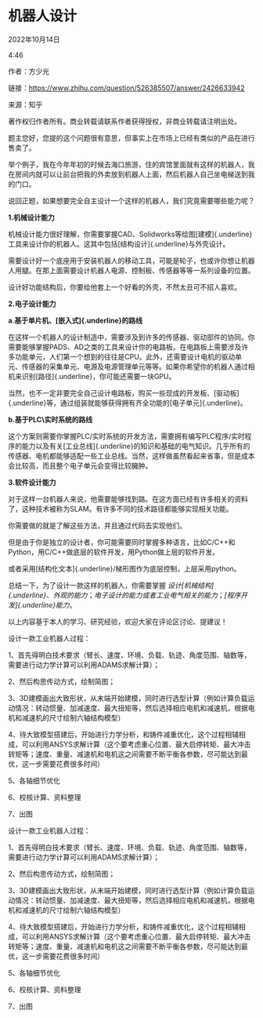 # 机器人设计


2022年10月14日

4:46

 

作者：方少光

链接：https://www.zhihu.com/question/526385507/answer/2426633942

来源：知乎

著作权归作者所有。商业转载请联系作者获得授权，非商业转载请注明出处。

 

题主您好，您提的这个问题很有意思，但事实上在市场上已经有类似的产品在进行售卖了。

举个例子，我在今年年初的时候去海口旅游，住的宾馆里面就有这样的机器人，我在房间内就可以让前台把我的外卖放到机器人上面，然后机器人自己坐电梯送到我的门口。

说回正题，如果想要完全自主设计一个这样的机器人，我们究竟需要哪些能力呢？

**1.机械设计能力**

机械设计能力很好理解，你需要掌握CAD、Solidworks等绘图[建模]{.underline}工具来设计你的机器人。这其中包括[结构设计]{.underline}与外壳设计。

需要设计好一个底座用于安装机器人的移动工具，可能是轮子，也或许你想让机器人用腿。在那上面需要设计机器人电源、控制板、传感器等等一系列设备的位置。

设计好功能结构后，你要给他套上一个好看的外壳，不然太丑可不招人喜欢。

**2.电子设计能力**

**a.基于单片机、[嵌入式]{.underline}的路线**

在这样一个机器人的设计制造中，需要涉及到许多的传感器、驱动部件的协同。你需要能够掌握PADS、AD之类的工具来设计你的电路板。在电路板上需要涉及许多功能单元，人们第一个想到的往往是CPU。此外，还需要设计电机的驱动单元、传感器的采集单元、电源及电源管理单元等等。如果你希望你的机器人通过相机来识别[路径]{.underline}，你可能还需要一块GPU。

当然，也不一定非要完全自己设计电路板，购买一些现成的开发板、[驱动板]{.underline}等，通过组装就能够获得拥有齐全功能的[电子单元]{.underline}。

**b.基于PLC\\实时系统的路线**

这个方案则需要你掌握PLC/实时系统的开发方法，需要拥有编写PLC程序/实时程序的能力以及有关[工业总线]{.underline}的知识和基础的电气知识。几乎所有的传感器、电机都能够适配一些工业总线。当然，这样做虽然看起来省事，但是成本会比较高，而且整个电子单元会变得比较臃肿。

**3.软件设计能力**

对于这样一台机器人来说，他需要能够找到路。在这方面已经有许多相关的资料了，这种技术被称为SLAM。有许多不同的技术路径都能够实现相关功能。

你需要做的就是了解这些方法，并且通过代码去实现他们。

但是由于你是独立的设计者，你可能需要同时掌握多种语言，比如C/C++和Python，用C/C++做底层的软件开发，用Python做上层的软件开发。

或者采用[结构化文本]{.underline}/梯形图作为底层控制，上层采用python。

 

总结一下，为了设计一款这样的机器人，你需要掌握 *设计[机械结构]{.underline}、外观的能力*；*电子设计的能力或者工业电气相关的能力*；*[程序开发]{.underline}能力*。

 

以上内容基于本人的学习、研究经验，欢迎大家在评论区讨论、提建议！

 

 

设计一款工业机器人过程：

1、首先得明白技术要求（臂长、速度、环境、负载、轨迹、角度范围、轴数等，需要进行动力学计算可以利用ADAMS求解计算）；

 

2、然后构思传动方式，绘制简图；

 

3、3D建模画出大致形状，从末端开始建模，同时进行选型计算（例如计算负载运动情况：转动惯量、加减速度、最大扭矩等，然后选择相应电机和减速机，根据电机和减速机的尺寸绘制六轴结构模型）

4、待大致模型搭建后，开始进行力学分析，和铸件减重优化，这个过程相辅相成，可以利用ANSYS求解计算（这个要考虑重心位置、最大启停转矩、最大冲击转矩等；速度、重量、减速机和电机这之间需要不断平衡各参数，尽可能达到最优，这一步需要花费很多时间）

5、各轴细节优化

6、校核计算、资料整理

7、出图

设计一款工业机器人过程：

1、首先得明白技术要求（臂长、速度、环境、负载、轨迹、角度范围、轴数等，需要进行动力学计算可以利用ADAMS求解计算）；

 

2、然后构思传动方式，绘制简图；

 

3、3D建模画出大致形状，从末端开始建模，同时进行选型计算（例如计算负载运动情况：转动惯量、加减速度、最大扭矩等，然后选择相应电机和减速机，根据电机和减速机的尺寸绘制六轴结构模型）

4、待大致模型搭建后，开始进行力学分析，和铸件减重优化，这个过程相辅相成，可以利用ANSYS求解计算（这个要考虑重心位置、最大启停转矩、最大冲击转矩等；速度、重量、减速机和电机这之间需要不断平衡各参数，尽可能达到最优，这一步需要花费很多时间）

5、各轴细节优化

6、校核计算、资料整理

7、出图

 
